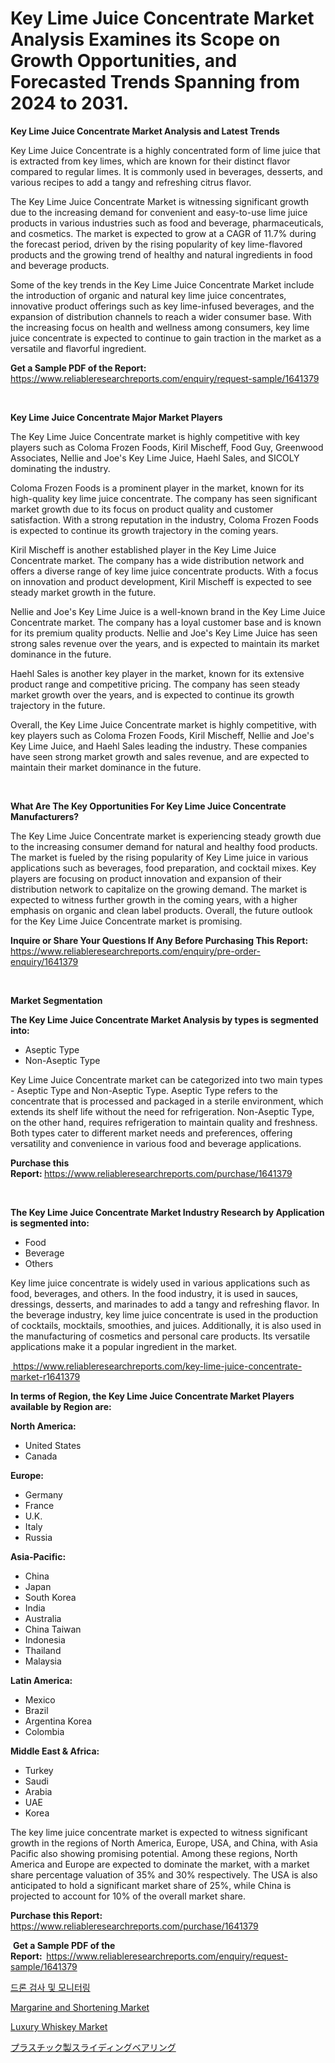 <p><h1>Key Lime Juice Concentrate Market Analysis Examines its Scope on Growth Opportunities, and Forecasted Trends Spanning from 2024 to 2031.</h1></p><p><strong>Key Lime Juice Concentrate Market Analysis and Latest Trends</strong></p>
<p><p>Key Lime Juice Concentrate is a highly concentrated form of lime juice that is extracted from key limes, which are known for their distinct flavor compared to regular limes. It is commonly used in beverages, desserts, and various recipes to add a tangy and refreshing citrus flavor.</p><p>The Key Lime Juice Concentrate Market is witnessing significant growth due to the increasing demand for convenient and easy-to-use lime juice products in various industries such as food and beverage, pharmaceuticals, and cosmetics. The market is expected to grow at a CAGR of 11.7% during the forecast period, driven by the rising popularity of key lime-flavored products and the growing trend of healthy and natural ingredients in food and beverage products.</p><p>Some of the key trends in the Key Lime Juice Concentrate Market include the introduction of organic and natural key lime juice concentrates, innovative product offerings such as key lime-infused beverages, and the expansion of distribution channels to reach a wider consumer base. With the increasing focus on health and wellness among consumers, key lime juice concentrate is expected to continue to gain traction in the market as a versatile and flavorful ingredient.</p></p>
<p><strong>Get a Sample PDF of the Report:&nbsp;</strong> <a href="https://www.reliableresearchreports.com/enquiry/request-sample/1641379">https://www.reliableresearchreports.com/enquiry/request-sample/1641379</a></p>
<p>&nbsp;</p>
<p><strong>Key Lime Juice Concentrate Major Market Players</strong></p>
<p><p>The Key Lime Juice Concentrate market is highly competitive with key players such as Coloma Frozen Foods, Kiril Mischeff, Food Guy, Greenwood Associates, Nellie and Joe's Key Lime Juice, Haehl Sales, and SICOLY dominating the industry. </p><p>Coloma Frozen Foods is a prominent player in the market, known for its high-quality key lime juice concentrate. The company has seen significant market growth due to its focus on product quality and customer satisfaction. With a strong reputation in the industry, Coloma Frozen Foods is expected to continue its growth trajectory in the coming years.</p><p>Kiril Mischeff is another established player in the Key Lime Juice Concentrate market. The company has a wide distribution network and offers a diverse range of key lime juice concentrate products. With a focus on innovation and product development, Kiril Mischeff is expected to see steady market growth in the future.</p><p>Nellie and Joe's Key Lime Juice is a well-known brand in the Key Lime Juice Concentrate market. The company has a loyal customer base and is known for its premium quality products. Nellie and Joe's Key Lime Juice has seen strong sales revenue over the years, and is expected to maintain its market dominance in the future.</p><p>Haehl Sales is another key player in the market, known for its extensive product range and competitive pricing. The company has seen steady market growth over the years, and is expected to continue its growth trajectory in the future.</p><p>Overall, the Key Lime Juice Concentrate market is highly competitive, with key players such as Coloma Frozen Foods, Kiril Mischeff, Nellie and Joe's Key Lime Juice, and Haehl Sales leading the industry. These companies have seen strong market growth and sales revenue, and are expected to maintain their market dominance in the future.</p></p>
<p>&nbsp;</p>
<p><strong>What Are The Key Opportunities For Key Lime Juice Concentrate Manufacturers?</strong></p>
<p><p>The Key Lime Juice Concentrate market is experiencing steady growth due to the increasing consumer demand for natural and healthy food products. The market is fueled by the rising popularity of Key Lime juice in various applications such as beverages, food preparation, and cocktail mixes. Key players are focusing on product innovation and expansion of their distribution network to capitalize on the growing demand. The market is expected to witness further growth in the coming years, with a higher emphasis on organic and clean label products. Overall, the future outlook for the Key Lime Juice Concentrate market is promising.</p></p>
<p><strong>Inquire or Share Your Questions If Any Before Purchasing This Report:</strong> <a href="https://www.reliableresearchreports.com/enquiry/pre-order-enquiry/1641379">https://www.reliableresearchreports.com/enquiry/pre-order-enquiry/1641379</a></p>
<p>&nbsp;</p>
<p><strong>Market Segmentation</strong></p>
<p><strong>The Key Lime Juice Concentrate Market Analysis by types is segmented into:</strong></p>
<p><ul><li>Aseptic Type</li><li>Non-Aseptic Type</li></ul></p>
<p><p>Key Lime Juice Concentrate market can be categorized into two main types - Aseptic Type and Non-Aseptic Type. Aseptic Type refers to the concentrate that is processed and packaged in a sterile environment, which extends its shelf life without the need for refrigeration. Non-Aseptic Type, on the other hand, requires refrigeration to maintain quality and freshness. Both types cater to different market needs and preferences, offering versatility and convenience in various food and beverage applications.</p></p>
<p><strong>Purchase this Report:&nbsp;</strong><a href="https://www.reliableresearchreports.com/purchase/1641379">https://www.reliableresearchreports.com/purchase/1641379</a></p>
<p>&nbsp;</p>
<p><strong>The Key Lime Juice Concentrate Market Industry Research by Application is segmented into:</strong></p>
<p><ul><li>Food</li><li>Beverage</li><li>Others</li></ul></p>
<p><p>Key lime juice concentrate is widely used in various applications such as food, beverages, and others. In the food industry, it is used in sauces, dressings, desserts, and marinades to add a tangy and refreshing flavor. In the beverage industry, key lime juice concentrate is used in the production of cocktails, mocktails, smoothies, and juices. Additionally, it is also used in the manufacturing of cosmetics and personal care products. Its versatile applications make it a popular ingredient in the market.</p></p>
<p><a href="https://www.reliableresearchreports.com/key-lime-juice-concentrate-market-r1641379">&nbsp;https://www.reliableresearchreports.com/key-lime-juice-concentrate-market-r1641379</a></p>
<p><strong>In terms of Region, the Key Lime Juice Concentrate Market Players available by Region are:</strong></p>
<p>
    <p> <strong> North America: </strong>
        <ul>
            <li>United States</li>
            <li>Canada</li>
        </ul>
        </p> 
    <p> <strong> Europe: </strong>
        <ul>
            <li>Germany</li>
            <li>France</li>
            <li>U.K.</li>
            <li>Italy</li>
            <li>Russia</li>
        </ul>
        </p> 
    <p> <strong> Asia-Pacific: </strong>
        <ul>
            <li>China</li>
            <li>Japan</li>
            <li>South Korea</li>
            <li>India</li>
            <li>Australia</li>
            <li>China Taiwan</li>
            <li>Indonesia</li>
            <li>Thailand</li>
            <li>Malaysia</li>
        </ul>
        </p> 
    <p> <strong> Latin America: </strong>
        <ul>
            <li>Mexico</li>
            <li>Brazil</li>
            <li>Argentina Korea</li>
            <li>Colombia</li>
        </ul>
        </p> 
    <p> <strong> Middle East & Africa: </strong>
        <ul>
            <li>Turkey</li>
            <li>Saudi</li>
            <li>Arabia</li>
            <li>UAE</li>
            <li>Korea</li>
        </ul>
    </p>
    </p>
<p><p>The key lime juice concentrate market is expected to witness significant growth in the regions of North America, Europe, USA, and China, with Asia Pacific also showing promising potential. Among these regions, North America and Europe are expected to dominate the market, with a market share percentage valuation of 35% and 30% respectively. The USA is also anticipated to hold a significant market share of 25%, while China is projected to account for 10% of the overall market share.</p></p>
<p><strong>Purchase this Report: </strong><a href="https://www.reliableresearchreports.com/purchase/1641379">https://www.reliableresearchreports.com/purchase/1641379</a></p>
<p>&nbsp;<strong>Get a Sample PDF of the Report:&nbsp;&nbsp;</strong><a href="https://www.reliableresearchreports.com/enquiry/request-sample/1641379">https://www.reliableresearchreports.com/enquiry/request-sample/1641379</a></p>
<p><strong></strong></p>
<p><p><a href="https://medium.com/@kennayundt/%EB%93%9C%EB%A1%A0-%EA%B2%80%EC%82%AC-%EB%B0%8F-%EB%AA%A8%EB%8B%88%ED%84%B0%EB%A7%81-%EC%8B%9C%EC%9E%A5-%EA%B7%9C%EB%AA%A8-cagr-%ED%8A%B8%EB%A0%8C%EB%93%9C-2024-2030-0444b28ad97d">드론 검사 및 모니터링</a></p><p><a href="https://github.com/brentleyjimmiealvaradoz4l1rea/Market-Research-Report-List-2/blob/main/margarine-and-shortening-market.md">Margarine and Shortening Market</a></p><p><a href="https://github.com/Angelnienowdseej3e45z3p8c/Market-Research-Report-List-1/blob/main/luxury-whiskey-market.md">Luxury Whiskey Market</a></p><p><a href="https://github.com/EstaSprer20231/Market-Research-Report-List-1/blob/main/593199119025.md">プラスチック製スライディングベアリング</a></p></p>